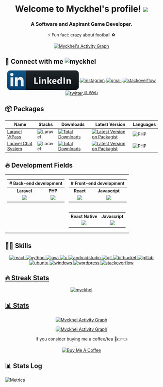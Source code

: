 <h1 align="center">
  Welcome to Myckhel's profile!
  <img src="https://media.giphy.com/media/hvRJCLFzcasrR4ia7z/giphy.gif" width="28">
</h1>

<h3 align="center">A Software and Aspirant Game Developer.</h3>

<!--p align="center"> 💼 Working at <a href="https://github.com/whatsnum">WhatsNum</a> </p--> 
<p align="center"> ⚡ Fun fact: crazy about football ⚽ </p>


<p align="center">
  <a href="https://github-readme-stats.vercel.app/api/top-langs/?username=myckhel&theme=radical&langs_count=6&layout=compact"><img alt="Myckhel's Activity Graph" src="https://github-readme-stats.vercel.app/api/top-langs/?username=myckhel&theme=radical&langs_count=6&layout=compact" /></a>
 </p>
<h2>🔌 Connect with me <img src="https://komarev.com/ghpvc/?username=myckhel&label=Profile%20views&color=0e75b6&style=flat" alt="myckhel" /></h2>

<p align="center">
  <a href="https://www.linkedin.com/in/myckhel/">
    <img align="center" src="https://github.com/ryihan/ryihan-material/blob/main/Icon/linkedin.svg" alt="linkedin" />
  </a>
  <a href="https://instagram.com/myckhels">
    <img align="center" src="https://github.com/keikomori/icons-badges/blob/master/badges/Instagram/instagram.svg" alt="instagram" />
  </a>
  <a href="mailto:myckhel123@gmail.com">
    <img align="center" src="https://github.com/keikomori/icons-badges/blob/master/badges/Gmail/gmail.svg" alt="gmail" />
  </a>
  <a href="https://stackoverflow.com/users/9241085/myckhel">
    <img align="center" src="https://github.com/keikomori/icons-badges/blob/master/badges/Stackoverflow/stackoverflow.svg" alt="stackoverflow" />
  </a>
  <a href="https://twitter.com/myckhelz">
    <img align="center" src="https://github.com/keikomori/icons-badges/blob/master/badges/Twitter/twitter.svg" alt="twitter" />
  </a>
  <a href="https://myckhel.com">
    🌐 Web
  </a>
</p>

<h2> 📦 Packages</h2>

| Name  | Stacks | Downloads | Latest Version | Languages |
| ------------- | ------------- | ---- | --- | --- |
| [Laravel VtPass][vt-link] | ![Laravel][laravel-badge] | [![Total Downloads][ico-downloads-vt]][link-downloads-vt] | [![Latest Version on Packagist][ico-version-vt]][link-packagist-vt] | ![PHP][php-badge]
| [Laravel Chat System][lcs-link] | ![Laravel][laravel-badge] | [![Total Downloads][ico-downloads-lcs]][link-downloads-lcs] | [![Latest Version on Packagist][ico-version-lcs]][link-packagist-lcs] | ![PHP][php-badge]

<h2>🔥 Development Fields</h2>

<table align="center">
  <tr>
    <td>
      <table>
        <tr>
          <th colspan="2" align="center"># Back-end development</th>
        </tr>
        <tr>
          <th align="center">Laravel</th>
          <th align="center">PHP</th>
        </tr>
        <tr>
          <td align="center">
            <img
              src="https://upload.wikimedia.org/wikipedia/commons/thumb/9/9a/Laravel.svg/1200px-Laravel.svg.png"
              height="60"
            />
          </td>
          <td align="center">
            <img
              src="https://i0.wp.com/phpmagazine.net/wp-content/uploads/2020/09/php8.png?fit=420%2C206&ssl=1"
              height="60"
            />
          </td>
        </tr>
      </table>
    </td>
    <td>
      <table>
        <tr>
          <th colspan="2" align="center"># Front-end development</th>
        </tr>
        <tr>
          <th align="center">React</th>
          <th align="center">Javascript</th>
        </tr>
        <tr>
          <td align="center">
            <img
              src="https://upload.wikimedia.org/wikipedia/commons/a/a7/React-icon.svg"
              height="60"
            />
          </td>
          <td align="center">
            <img
              src="https://upload.wikimedia.org/wikipedia/commons/9/99/Unofficial_JavaScript_logo_2.svg"
              height="60"
            />
          </td>
        </tr>
      </table>
    </td>
  </tr>
  <tr>
    <td></td>
    <td>
      <table>
        <tr>
          <th align="center">React Native</th>
          <th align="center">Javascript</th>
        </tr>
        <tr>
          <td align="center">
            <img
              src="https://upload.wikimedia.org/wikipedia/commons/1/18/React_Native_Logo.png"
              height="60"
            />
          </td>
          <td align="center">
            <img
              src="https://upload.wikimedia.org/wikipedia/commons/9/99/Unofficial_JavaScript_logo_2.svg"
              height="60"
            />
          </td>
        </tr>
      </table>
    </td>
  </tr>
</table>


<h2>👩‍💻 Skills</h2>

<p align="center">
  <a href="https://www.reactjs.org"><img src="https://github.com/keikomori/icons-badges/blob/master/icons/React/react.svg" alt="react" width="40" height="40"/>
  <a href="https://www.python.org"><img src="https://github.com/keikomori/icons-badges/blob/master/icons/Python/python.svg" alt="python" width="40" height="40"/>
  <a href="https://www.java.com"><img src="https://github.com/keikomori/icons-badges/blob/master/icons/Java/java.png" alt="java" width="40" height="40"/>
  <a href="https://www.learn-c.org"><img src="https://github.com/keikomori/icons-badges/blob/master/icons/C/c.svg" alt="c" width="40" height="40"/>
  <a href="https://developer.android.com/studio/"><img src="https://github.com/keikomori/icons-badges/blob/master/icons/Android/android.svg" alt="androidstudio" width="40" height="40"/>
  <a href="https://git-scm.com/"><img src="https://github.com/keikomori/icons-badges/blob/master/icons/Git/git.svg" alt="git" width="40" height="40"/>
  <a href="https://bitbucket.org/"><img src="https://github.com/keikomori/icons-badges/blob/master/icons/Bitbucket/bitbucket.svg" alt="bitbucket" width="40" height="40"/>
  <a href="https://gitlab.com/"><img src="https://github.com/keikomori/icons-badges/blob/master/icons/GitLab/gitlab.svg" alt="gitlab" width="40" height="40"/>
  <a href="https://ubuntu.com/"><img src="https://github.com/keikomori/icons-badges/blob/master/icons/Ubuntu/ubuntu.svg" alt="ubuntu" width="40" height="40"/>
  <a href="https://www.microsoft.com/pt-br/windows/"><img src="https://github.com/keikomori/icons-badges/blob/master/icons/Windows/windows.svg" alt="windows" width="40" height="40"/>
  <a href="https://br.wordpress.org/"><img src="https://github.com/keikomori/icons-badges/blob/master/icons/WordPress/wordpress.svg" alt="wordpress" width="40" height="40"/>
    <a href="https://stackoverflow.com/"><img src="https://github.com/keikomori/icons-badges/blob/master/icons/Stackoverflow/stackoverflow.svg" alt="stackoverflow" width="40" height="40"/>
</p>
    
    
<h2>🔥 Streak Stats</h2>

<p align="center">
  <img src="http://github-readme-streak-stats.herokuapp.com?user=myckhel&theme=dracula" alt="myckhel" />
</p>

<h2>📊 Stats</h2>
    
<p align="center">
<a href="https://github.com/ashutosh00710/github-readme-activity-graph"><img alt="Myckhel Activity Graph" src="https://activity-graph.herokuapp.com/graph?username=myckhel&bg_color=1F222E&color=F8D866&line=F85D7F&point=FFFFFF&hide_border=true" /></a>
</p>


<p align="center">
<a  href="https://github-readme-stats.vercel.app/api?username=myckhel&count_private=true&show_icons=true&theme=radical"><img alt="Myckhel Activity Graph" src="https://github-readme-stats.vercel.app/api?username=myckhel&count_private=true&show_icons=true&theme=radical" /></a>
  
</p>

<p align="center"> If you consider buying me a coffee/tea 🥺👉👈 </p>
<p align="center">
  <a href="https://ko-fi.com/myckhel" target="_blank"><img src="https://uploads-ssl.webflow.com/5c14e387dab576fe667689cf/5caafce41aed36753f715673_support_buyme.gif" alt="Buy Me A Coffee" width="150" ></a>
</p>
    
<h2>📊 Stats Log</h2>

![Metrics](https://metrics.lecoq.io/myckhel?template=classic&isocalendar=1&languages=1&stars=1&followup=1&people=1&projects=1&code=1&activity=1&achievements=1&discussions=1&gists=1&introduction=1&pagespeed=1&stackoverflow=1&tweets=1&lines=1&isocalendar.duration=half-year&languages.limit=8&languages.threshold=0%25&languages.colors=github&languages.sections=most-used&languages.indepth=false&languages.analysis.timeout=15&languages.categories=markup%2C%20programming&languages.recent.categories=markup%2C%20programming&languages.recent.load=300&languages.recent.days=14&stars.limit=4&followup.sections=repositories&followup.indepth=false&people.limit=24&people.identicons=false&people.identicons.hide=false&people.size=28&people.types=followers%2C%20following&people.shuffle=false&projects.limit=4&projects.descriptions=false&code.lines=12&code.load=400&code.days=3&code.visibility=public&activity.limit=5&activity.load=300&activity.days=14&activity.visibility=all&activity.timestamps=false&activity.filter=all&achievements.threshold=C&achievements.secrets=true&achievements.display=detailed&achievements.limit=0&discussions.categories=true&discussions.categories.limit=0&introduction.title=true&pagespeed.url=.user.website&pagespeed.detailed=false&pagespeed.screenshot=false&stackoverflow.user=9241085&stackoverflow.sections=answers-top%2C%20questions-recent&stackoverflow.limit=2&stackoverflow.lines=4&stackoverflow.lines.snippet=2&tweets.attachments=false&tweets.limit=2&tweets.user=.user.twitter&config.timezone=Africa%2FLagos)
    
[ico-version-vt]: https://img.shields.io/packagist/v/myckhel/laravel-vtpass.svg?style=flat-square
[ico-downloads-vt]: https://img.shields.io/packagist/dt/myckhel/laravel-vtpass.svg?style=flat-square
[link-packagist-vt]: https://packagist.org/packages/myckhel/laravel-vtpass
[link-downloads-vt]: https://packagist.org/packages/myckhel/laravel-vtpass
[vt-link]: https://github.com/myckhel/laravel-vtpass
    
[ico-version-lcs]: https://img.shields.io/packagist/v/myckhel/laravel-chat-system.svg?style=flat-square
[ico-downloads-lcs]: https://img.shields.io/packagist/dt/myckhel/laravel-chat-system.svg?style=flat-square
[link-packagist-lcs]: https://packagist.org/packages/myckhel/laravel-chat-system
[link-downloads-lcs]: https://packagist.org/packages/myckhel/laravel-chat-system
[lcs-link]: https://github.com/myckhel/laravel-chat-system

[ico-version-lps]: https://img.shields.io/packagist/v/myckhel/laravel-paystack.svg?style=flat-square
[ico-downloads-lps]: https://img.shields.io/packagist/dt/myckhel/laravel-paystack.svg?style=flat-square
[link-packagist-lps]: https://packagist.org/packages/myckhel/laravel-paystack
[link-downloads-lps]: https://packagist.org/packages/myckhel/laravel-paystack
[lps-link]: https://github.com/myckhel/laravel-paystack
    
[ico-version-lcm]: https://img.shields.io/packagist/v/myckhel/checkmobi.svg?style=flat-square
[ico-downloads-lcm]: https://img.shields.io/packagist/dt/myckhel/checkmobi.svg?style=flat-square
[link-packagist-lcm]: https://packagist.org/packages/myckhel/checkmobi
[link-downloads-lcm]: https://packagist.org/packages/myckhel/checkmobi
[lcm-link]: https://github.com/myckhel/laravel-checkmobi
    
[ico-version-lih]: https://img.shields.io/packagist/v/myckhel/laravel-iaphub.svg?style=flat-square
[ico-downloads-lih]: https://img.shields.io/packagist/dt/myckhel/laravel-iaphub.svg?style=flat-square
[link-packagist-lih]: https://packagist.org/packages/myckhel/laravel-iaphub
[link-downloads-lih]: https://packagist.org/packages/myckhel/laravel-iaphub
[lih-link]: https://github.com/myckhel/laravel-iaphub
    
[ico-version-lmo]: https://img.shields.io/packagist/v/myckhel/laravel-mono.svg?style=flat-square
[ico-downloads-lmo]: https://img.shields.io/packagist/dt/myckhel/laravel-mono.svg?style=flat-square
[link-packagist-lmo]: https://packagist.org/packages/myckhel/laravel-mono
[link-downloads-lmo]: https://packagist.org/packages/myckhel/laravel-mono
[lmo-link]: https://github.com/myckhel/laravel-mono
    
[shield-urs]: https://img.shields.io/npm/v/use-redux-states.svg
    
[shield-urecs]: https://img.shields.io/npm/v/use-react-state.svg
    
[shield-uel]: https://img.shields.io/npm/v/use-event-listeners.svg

[ico-version-cw]: https://img.shields.io/packagist/v/myckhel/checkwa.svg?style=flat-square
[ico-downloads-cw]: https://img.shields.io/packagist/dt/myckhel/checkwa.svg?style=flat-square
[link-packagist-cw]: https://packagist.org/packages/myckhel/checkwa
[link-downloads-cw]: https://packagist.org/packages/myckhel/checkwa
[cw-link]: https://github.com/myckhel/checkwa
    
[laravel-badge]: https://img.shields.io/badge/laravel-%23FF2D20.svg?style=for-the-badge&logo=laravel&logoColor=white
[react-native-badge]: https://img.shields.io/badge/react_native-%2320232a.svg?style=for-the-badge&logo=react&logoColor=%2361DAFB
[react-badge]: https://img.shields.io/badge/react-%2320232a.svg?style=for-the-badge&logo=react&logoColor=%2361DAFB
[php-badge]: https://img.shields.io/badge/php-%23777BB4.svg?style=for-the-badge&logo=php&logoColor=white
[js-badge]: https://img.shields.io/badge/javascript-%23323330.svg?style=for-the-badge&logo=javascript&logoColor=%23F7DF1E
